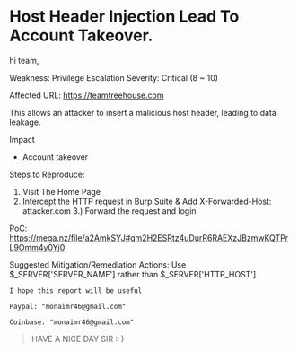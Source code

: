 # Host Header Injection Lead To Account Takeover.

hi team,

Weakness: Privilege Escalation
Severity: Critical (8 ~ 10)

Affected URL: https://teamtreehouse.com

This allows an attacker to insert a malicious host header, leading to data leakage.

Impact
- Account takeover

Steps to Reproduce:
1. Visit The Home Page
2. Intercept the HTTP request in Burp Suite & Add X-Forwarded-Host: attacker.com
3.) Forward the request and login

PoC: https://mega.nz/file/a2AmkSYJ#qm2H2ESRtz4uDurR6RAEXzJBzmwKQTPrL9Omm4y0Yj0

Suggested Mitigation/Remediation Actions:
Use $_SERVER['SERVER_NAME'] rather than $_SERVER['HTTP_HOST']

    I hope this report will be useful

    Paypal: "monaimr46@gmail.com"

    Coinbase: "monaimr46@gmail.com"

> HAVE A NICE DAY SIR :-)
